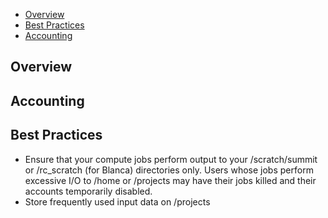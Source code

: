 - [Overview](#overview)
- [Best Practices](#best-practices)
- [Accounting](#accounting)

## Overview

## Accounting

## Best Practices
- Ensure that your compute jobs perform output to your /scratch/summit or /rc_scratch (for Blanca) directories only.  Users whose jobs perform excessive I/O to /home or /projects may have their jobs killed and their accounts temporarily disabled.
- Store frequently used input data on /projects

